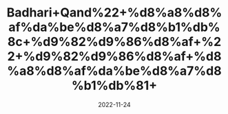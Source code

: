 ---
title: 'Badhari+Qand%22+%d8%a8%d8%af%da%be%d8%a7%d8%b1%db%8c+%d9%82%d9%86%d8%af+%22+%d9%82%d9%86%d8%af+%d8%a8%d8%af%da%be%d8%a7%d8%b1%db%81+'
date: '2022-11-24' 
metatag: '' 
inventory: '0' 
draft: false 
# meta description 
shortDescripton: ''
description: 'Herbs+%d8%ac%da%91%db%8c+%d8%a8%d9%88%d9%b9%db%8c'
longdescription: ''
tags: ''
brand: ''
subCategory: ''
unit: '50 gm-Pk'
sellCount: '0'
featured: False
# product Price
price: '80.0'
# Product Short Description
shortDescription: ''
productID: 'AFBF37DD-AA47-ED11-996A-005056B3A416'
type: 'products'
category: 'Herbs+%d8%ac%da%91%db%8c+%d8%a8%d9%88%d9%b9%db%8c' 
thumnailproduct: 'https://eraconnect.blob.core.windows.net/product-images/aminsaddiquidawakhana/a4b5d576-7ecd-4753-941a-453931df4a0e.webp' 
images:
  - image: 'https://eraconnect.blob.core.windows.net/product-images/aminsaddiquidawakhana/a4b5d576-7ecd-4753-941a-453931df4a0e.webp'  
Variants:
---
